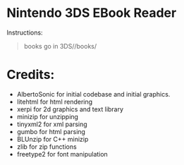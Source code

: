 # Nintendo 3DS EBook Reader

Instructions:
> books go in 3DS/<app name>/books/

# Credits:
- AlbertoSonic for initial codebase and initial graphics.
- litehtml for html rendering
- xerpi for 2d graphics and text library
- minizip for unzipping
- tinyxml2 for xml parsing
- gumbo for html parsing
- BLUnzip for C++ minizip
- zlib for zip functions
- freetype2 for font manipulation